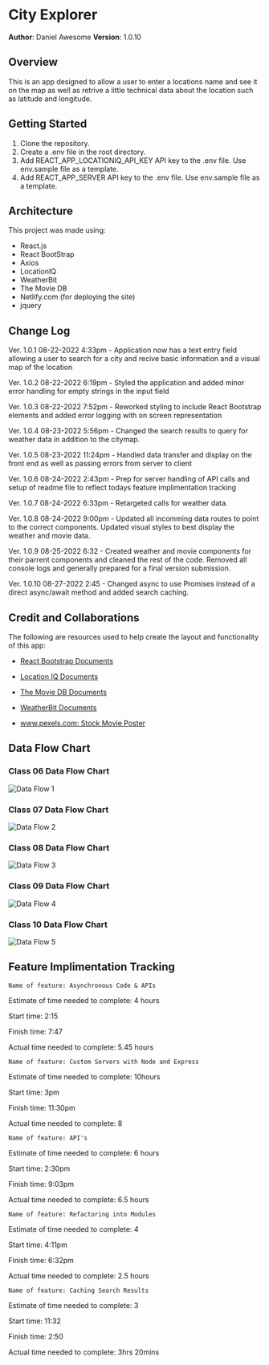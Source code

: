 # City Explorer

**Author**: Daniel Awesome
**Version**: 1.0.10

## Overview

This is an app designed to allow a user to enter a locations name and see it on the map as well as retrive a little technical data about the location such as latitude and longitude.

## Getting Started

1. Clone the repository.
2. Create a .env file in the root directory.
3. Add REACT_APP_LOCATIONIQ_API_KEY API key to the .env file. Use env.sample file as a template.
4. Add REACT_APP_SERVER API key to the .env file. Use env.sample file as a template.

## Architecture

This project was made using:

- React.js
- React BootStrap
- Axios
- LocationIQ
- WeatherBit
- The Movie DB
- Netlify.com (for deploying the site)
- jquery

## Change Log

Ver. 1.0.1 08-22-2022 4:33pm - Application now has a text entry field allowing a user to search for a city and recive basic information and a visual map of the location

Ver. 1.0.2 08-22-2022 6:19pm - Styled the application and added minor error handling for empty strings in the input field

Ver. 1.0.3 08-22-2022 7:52pm - Reworked styling to include React Bootstrap elements and added error logging with on screen representation

Ver. 1.0.4 08-23-2022 5:56pm - Changed the search results to query for weather data in addition to the citymap.

Ver. 1.0.5 08-23-2022 11:24pm - Handled data transfer and display on the front end as well as passing errors from server to client

Ver. 1.0.6 08-24-2022 2:43pm - Prep for server handling of API calls and setup of readme file to reflect todays feature implimentation tracking

Ver. 1.0.7 08-24-2022 6:33pm - Retargeted calls for weather data.

Ver. 1.0.8 08-24-2022 9:00pm - Updated all incomming data routes to point to the correct components.  Updated visual styles to best display the weather and movie data.

Ver. 1.0.9 08-25-2022 6:32 - Created weather and movie components for their parrent components and cleaned the rest of the code.  Removed all console logs and generally prepared for a final version submission.

Ver. 1.0.10 08-27-2022 2:45 - Changed async to use Promises instead of a direct async/await method and added search caching.

## Credit and Collaborations

The following are resources used to help create the layout and functionality of this app:

- [React Bootstrap Documents](https://react-bootstrap.github.io/)

- [Location IQ Documents](https://locationiq.com/)

- [The Movie DB Documents](https://developers.themoviedb.org/)

- [WeatherBit Documents](https://www.weatherbit.io/api/weather-forecast-16-day)

- [www.pexels.com: Stock Movie Poster](https://www.pexels.com/search/movie%20poster/)

## Data Flow Chart

### Class 06 Data Flow Chart

![Data Flow 1](./src/img/DataFlow.jpg)

### Class 07 Data Flow Chart

![Data Flow 2](./src/img/DataFlow2.jpg)

### Class 08 Data Flow Chart

![Data Flow 3](./src/img/DataFlow3.jpg)

### Class 09 Data Flow Chart

![Data Flow 4](./src/img/DataFlow4.png)

### Class 10 Data Flow Chart

![Data Flow 5](./src/img/DataFlow5.png)

## Feature Implimentation Tracking

`Name of feature: Asynchronous Code & APIs`

Estimate of time needed to complete: 4 hours

Start time: 2:15  

Finish time: 7:47

Actual time needed to complete: 5.45 hours

`Name of feature: Custom Servers with Node and Express`

Estimate of time needed to complete: 10hours

Start time: 3pm

Finish time: 11:30pm

Actual time needed to complete: 8

`Name of feature: API's`

Estimate of time needed to complete: 6 hours

Start time: 2:30pm

Finish time: 9:03pm

Actual time needed to complete: 6.5 hours

`Name of feature: Refactoring into Modules`

Estimate of time needed to complete: 4

Start time: 4:11pm

Finish time: 6:32pm

Actual time needed to complete: 2.5 hours

`Name of feature: Caching Search Results`

Estimate of time needed to complete: 3

Start time: 11:32

Finish time: 2:50

Actual time needed to complete: 3hrs 20mins
